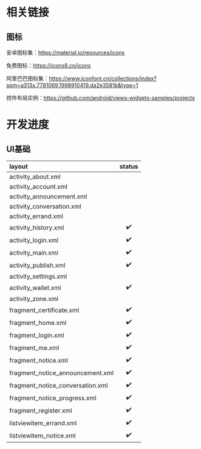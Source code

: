 # 相关链接

## 图标

安卓图标集：https://material.io/resources/icons

免费图标：https://icons8.cn/icons

阿里巴巴图标集：https://www.iconfont.cn/collections/index?spm=a313x.7781069.1998910419.da2e3581b&type=1

控件布局实例：https://github.com/android/views-widgets-samples/projects

# 开发进度

## UI基础

| layout                           | status |
| :------------------------------- | :----: |
| activity_about.xml               |      ️  |
| activity_account.xml             |        |
| activity_announcement.xml        |        |
| activity_conversation.xml        |        |
| activity_errand.xml              |        |
| activity_history.xml             |   ✔️   |
| activity_login.xml               |   ✔️   |
| activity_main.xml                |   ✔️   |
| activity_publish.xml             |   ✔️   |
| activity_settings.xml            |        |
| activity_wallet.xml              |   ✔️   |
| activity_zone.xml                |        |
| fragment_certificate.xml         |   ✔️   |
| fragment_home.xml                |   ✔️   |
| fragment_login.xml               |   ✔️   |
| fragment_me.xml                  |   ✔️   |
| fragment_notice.xml              |   ✔️   |
| fragment_notice_announcement.xml |   ✔️   |
| fragment_notice_conversation.xml |   ✔️   |
| fragment_notice_progress.xml     |   ✔️   |
| fragment_register.xml            |   ✔️   |
| listviewitem_errand.xml          |   ✔️   |
| listviewitem_notice.xml          |   ✔️   |